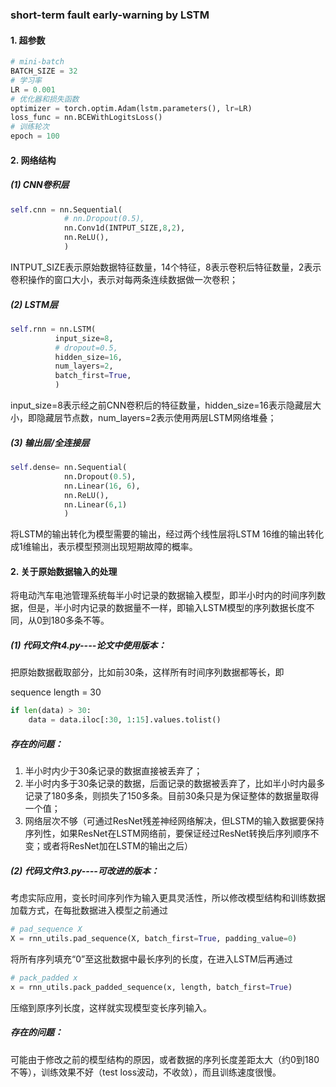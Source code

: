 ### short-term fault early-warning by LSTM

#### 1. 超参数

```python
# mini-batch
BATCH_SIZE = 32
# 学习率
LR = 0.001
# 优化器和损失函数
optimizer = torch.optim.Adam(lstm.parameters(), lr=LR)
loss_func = nn.BCEWithLogitsLoss()
# 训练轮次
epoch = 100
```

#### 2. 网络结构

##### (1) CNN卷积层

```python
self.cnn = nn.Sequential(
			# nn.Dropout(0.5),
			nn.Conv1d(INTPUT_SIZE,8,2),
			nn.ReLU(),
			)
```

INTPUT_SIZE表示原始数据特征数量，14个特征，8表示卷积后特征数量，2表示卷积操作的窗口大小，表示对每两条连续数据做一次卷积；

##### (2) LSTM层

```python
self.rnn = nn.LSTM(
		  input_size=8,
		  # dropout=0.5,
		  hidden_size=16,
		  num_layers=2,
		  batch_first=True,
		  )
```

input_size=8表示经之前CNN卷积后的特征数量，hidden_size=16表示隐藏层大小，即隐藏层节点数，num_layers=2表示使用两层LSTM网络堆叠；

##### (3) 输出层/全连接层

```python
self.dense= nn.Sequential(
			nn.Dropout(0.5),
			nn.Linear(16, 6),
			nn.ReLU(),
			nn.Linear(6,1)
			)
```

将LSTM的输出转化为模型需要的输出，经过两个线性层将LSTM 16维的输出转化成1维输出，表示模型预测出现短期故障的概率。

#### 2. 关于原始数据输入的处理

将电动汽车电池管理系统每半小时记录的数据输入模型，即半小时内的时间序列数据，但是，半小时内记录的数据量不一样，即输入LSTM模型的序列数据长度不同，从0到180多条不等。

##### (1) 代码文件t4.py----论文中使用版本：

把原始数据截取部分，比如前30条，这样所有时间序列数据都等长，即

sequence length = 30

```python
if len(data) > 30:
	data = data.iloc[:30, 1:15].values.tolist()
```

##### 存在的问题：

1. 半小时内少于30条记录的数据直接被丢弃了；
2. 半小时内多于30条记录的数据，后面记录的数据被丢弃了，比如半小时内最多记录了180多条，则损失了150多条。目前30条只是为保证整体的数据量取得一个值；
3. 网络层次不够（可通过ResNet残差神经网络解决，但LSTM的输入数据要保持序列性，如果ResNet在LSTM网络前，要保证经过ResNet转换后序列顺序不变；或者将ResNet加在LSTM的输出之后）

##### (2) 代码文件t3.py----可改进的版本：

考虑实际应用，变长时间序列作为输入更具灵活性，所以修改模型结构和训练数据加载方式，在每批数据进入模型之前通过

```python
# pad_sequence X
X = rnn_utils.pad_sequence(X, batch_first=True, padding_value=0)
```

将所有序列填充“0”至这批数据中最长序列的长度，在进入LSTM后再通过

```python
# pack_padded x
x = rnn_utils.pack_padded_sequence(x, length, batch_first=True)
```

压缩到原序列长度，这样就实现模型变长序列输入。

##### 存在的问题：

可能由于修改之前的模型结构的原因，或者数据的序列长度差距太大（约0到180不等），训练效果不好（test loss波动，不收敛），而且训练速度很慢。
